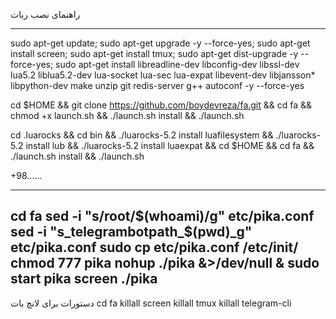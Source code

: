 راهنمای نصب ربات 
******************
sudo apt-get update; sudo apt-get upgrade -y --force-yes; sudo apt-get install screen; sudo apt-get install tmux; sudo apt-get dist-upgrade -y --force-yes; sudo apt-get install libreadline-dev libconfig-dev libssl-dev lua5.2 liblua5.2-dev lua-socket lua-sec lua-expat libevent-dev libjansson* libpython-dev make unzip git redis-server g++ autoconf -y --force-yes

cd $HOME && git clone https://github.com/boydevreza/fa.git && cd fa && chmod +x launch.sh && ./launch.sh install && ./launch.sh


cd .luarocks && cd bin && ./luarocks-5.2 install luafilesystem && ./luarocks-5.2 install lub && ./luarocks-5.2 install luaexpat && cd $HOME && cd fa && ./launch.sh install && ./launch.sh

+98......
******************
cd fa 
sed -i "s/root/$(whoami)/g" etc/pika.conf
sed -i "s_telegrambotpath_$(pwd)_g" etc/pika.conf
sudo cp etc/pika.conf /etc/init/
chmod 777 pika
nohup ./pika &>/dev/null &
sudo start pika
screen ./pika
-----------------
دستورات برای لانچ بات
cd fa
killall screen
killall tmux
killall telegram-cli
